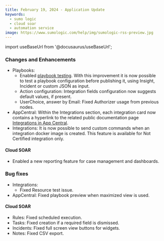 ```yaml
---
title: February 19, 2024 - Application Update
keywords:
  - sumo logic
  - cloud soar
  - automation service
image: https://www.sumologic.com/help/img/sumologic-rss-preview.jpg
---
```


import useBaseUrl from '@docusaurus/useBaseUrl';

### Changes and Enhancements
* Playbooks:
  * Enabled [playbook testing](https://www.sumologic.com/help/docs/cloud-soar/automation/#testing-playbooks). With this improvement it is now possible to test a playbook configuration before publishing it, using Insight, Incident or custom JSON as input.
  * Action configuration: Integration fields configuration now suggests default values, if present.
  * UserChoice, answer by Email: Fixed Authorizer usage from previous nodes.
* AppCentral: Within the Integrations section, each integration card now contains a hyperlink to the related public documentation page [Integrations in App Central](https://www.sumologic.com/help/docs/platform-services/automation-service/app-central/integrations/).
* Integrations: It is now possible to send custom commands when an integration docker image is created. This feature is available for Not Certified integration only.

#### Cloud SOAR
* Enabled a new reporting feature for case management and dashboards.

### Bug fixes
* Integrations:
  * Fixed Resource test issue.
* AppCentral: Fixed playbook preview when maximized view is used.

#### Cloud SOAR
* Rules: Fixed scheduled execution.
* Tasks: Fixed creation if a required field is dismissed.
* Incidents: Fixed full screen view buttons for widgets.
* Notes: Fixed CSV export.
